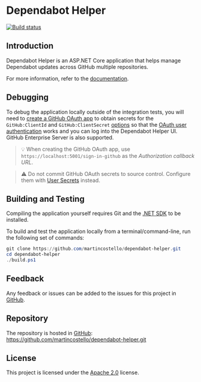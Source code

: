 # Dependabot Helper

[![Build status](https://github.com/martincostello/dependabot-helper/workflows/build/badge.svg?branch=main&event=push)](https://github.com/martincostello/dependabot-helper/actions?query=workflow%3Abuild+branch%3Amain+event%3Apush)

## Introduction

Dependabot Helper is an ASP.NET Core application that helps manage Dependabot updates across GitHub multiple repositories.

For more information, refer to the [documentation](./docs#readme).

## Debugging

To debug the application locally outside of the integration tests, you will need
to [create a GitHub OAuth app] to obtain secrets for the `GitHub:ClientId` and
`GitHub:ClientSecret` [options] so that the [OAuth user authentication] works and
you can log into the Dependabot Helper UI. GitHub Enterprise Server is also supported.

> 💡 When creating the GitHub OAuth app, use `https://localhost:5001/sign-in-github`
as the _Authorization callback URL_.

> ⚠️ Do not commit GitHub OAuth secrets to source control. Configure them
with [User Secrets] instead.

[create a GitHub OAuth app]: https://docs.github.com/developers/apps/building-oauth-apps/creating-an-oauth-app
[OAuth user authentication]: https://docs.microsoft.com/aspnet/core/security/authentication/social/
[options]: https://github.com/martincostello/dependabot-helper/blob/94582086890c18579d6462825d13cca62669ce7d/src/DependabotHelper/appsettings.json#L11-L12
[User Secrets]: https://docs.microsoft.com/aspnet/core/security/app-secrets

## Building and Testing

Compiling the application yourself requires Git and the
[.NET SDK](https://dotnet.microsoft.com/download "Download the .NET SDK")
to be installed.

To build and test the application locally from a terminal/command-line, run the
following set of commands:

```powershell
git clone https://github.com/martincostello/dependabot-helper.git
cd dependabot-helper
./build.ps1
```

## Feedback

Any feedback or issues can be added to the issues for this project in
[GitHub](https://github.com/martincostello/dependabot-helper/issues "Issues for this project on GitHub.com").

## Repository

The repository is hosted in
[GitHub](https://github.com/martincostello/dependabot-helper "This project on GitHub.com"):
https://github.com/martincostello/dependabot-helper.git

## License

This project is licensed under the
[Apache 2.0](http://www.apache.org/licenses/LICENSE-2.0.txt "The Apache 2.0 license")
license.
